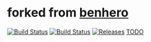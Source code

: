 # forked from [benhero](https://github.com/benhero/GLStudio.git)
[![Build Status](https://travis-ci.com/hunsou/GLStudio.svg?branch=master)](https://travis-ci.com/hunsou/GLStudio)
[![Build Status](https://travis-ci.org/hunsou/GLStudio.svg?branch=master)](https://travis-ci.org/hunsou/GLStudio)
[![Releases](https://img.shields.io/github/downloads/hunsou/GLStudio/total.svg)](https://github.com/hunsou/GLStudio/releases)
[TODO](https://www.jianshu.com/p/7517255bc056?utm_campaign=maleskine&utm_content=note&utm_medium=seo_notes&utm_source=recommendation) 
